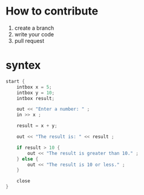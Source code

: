# How to contribute 

1. create a branch 
2. write your code 
3. pull request

# syntex

```cpp
start {
    intbox x = 5;
    intbox y = 10;
    intbox result;

    out << "Enter a number: " ;
    in >> x ;

    result = x + y;

    out << "The result is: " << result ;

    if result > 10 {
        out << "The result is greater than 10." ;
    } else {
        out << "The result is 10 or less." ;
    }

    close
}
```